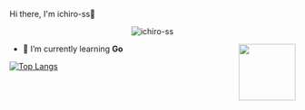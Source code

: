Hi there, I'm ichiro-ss🐶

<p align="center">
  <img src="https://komarev.com/ghpvc/?username=ichiro-ss&label=Profile%20views&color=0e75b6&style=flat" alt="ichiro-ss" />
</p>

<img src="https://media.giphy.com/media/hvRJCLFzcasrR4ia7z/giphy.gif" width="100" align="right">

- 🌱 I’m currently learning **Go**


[![Top Langs](https://github-readme-stats.vercel.app/api/top-langs/?username=ichiro-ss&layout=donut&theme=onedark)](https://github.com/ichiro-ss/github-readme-stats)
